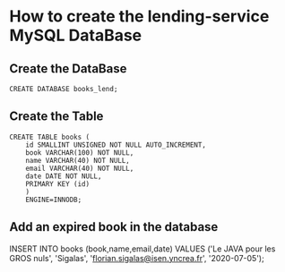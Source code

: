 # How to create the lending-service MySQL DataBase

## Create the DataBase
	CREATE DATABASE books_lend;

## Create the Table
	CREATE TABLE books (
  		id SMALLINT UNSIGNED NOT NULL AUTO_INCREMENT,
  		book VARCHAR(100) NOT NULL,
  		name VARCHAR(40) NOT NULL,
  		email VARCHAR(40) NOT NULL,
  		date DATE NOT NULL,
  		PRIMARY KEY (id)
  		)
  		ENGINE=INNODB;

## Add an expired book in the database
  INSERT INTO books (book,name,email,date) VALUES ('Le JAVA pour les GROS nuls', 'Sigalas', 'florian.sigalas@isen.yncrea.fr', '2020-07-05');